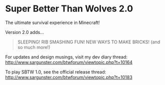 # Super Better Than Wolves 2.0
The ultimate survival experience in Minecraft!

Version 2.0 adds...
>SLEEPING!
>RIB SMASHING FUN!
>NEW WAYS TO MAKE BRICKS!
(and so much more!)
 
For updates and design musings, visit my dev diary thread:
http://www.sargunster.com/btwforum/viewtopic.php?t=10164
 
To play SBTW 1.0, see the official release thread:
http://www.sargunster.com/btwforum/viewtopic.php?t=10183
